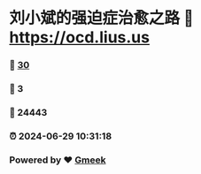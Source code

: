 # 刘小斌的强迫症治愈之路 :link: https://ocd.lius.us 
### :page_facing_up: [30](https://ocd.lius.us/tag.html) 
### :speech_balloon: 3 
### :hibiscus: 24443 
### :alarm_clock: 2024-06-29 10:31:18 
### Powered by :heart: [Gmeek](https://github.com/xiaobinliu/Gmeek)
